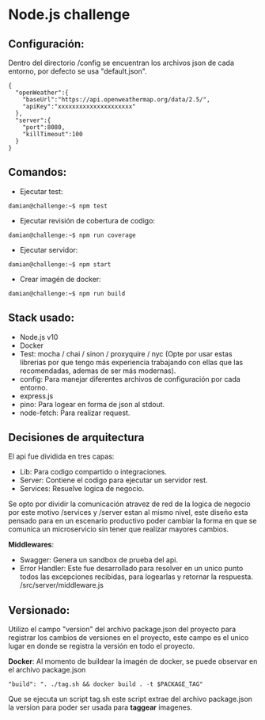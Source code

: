 # Node.js challenge

## **Configuración**:
Dentro del directorio /config se encuentran los archivos json de cada entorno, por defecto se usa "default.json".

```console
{
  "openWeather":{
    "baseUrl":"https://api.openweathermap.org/data/2.5/",
    "apiKey":"xxxxxxxxxxxxxxxxxxxxx"
  },
  "server":{
    "port":8080,
    "killTimeout":100
  }
}
```

## **Comandos**:

- Ejecutar test:
```console
damian@challenge:~$ npm test
```
- Ejecutar revisión de cobertura de codigo:
```console
damian@challenge:~$ npm run coverage
```
- Ejecutar servidor:
```console
damian@challenge:~$ npm start
```

- Crear imagén de docker:
```console
damian@challenge:~$ npm run build
```

## **Stack usado**:
- Node.js v10
- Docker
- Test: mocha / chai / sinon / proxyquire / nyc
  (Opte por usar estas librerias por que tengo más experiencia trabajando con ellas que las recomendadas, ademas de ser más modernas).
- config: Para manejar diferentes archivos de configuración por cada entorno.
- express.js
- pino: Para logear en forma de json al stdout.
- node-fetch: Para realizar request.

## **Decisiones de arquitectura**
El api fue dividida en tres capas:
- Lib: Para codigo compartido o integraciones.
- Server: Contiene el codigo para ejecutar un servidor rest.
- Services: Resuelve logica de negocio.

Se opto por dividir la comunicación atravez de red de la logica de negocio por este motivo /services y /server estan al mismo nivel, este diseño esta pensado para en un escenario productivo poder cambiar la forma en que se comunica un microservicio sin tener que realizar mayores cambios.

**Middlewares**:
- Swagger: Genera un sandbox de prueba del api.
- Error Handler: Este fue desarrollado para resolver en un unico punto todos las excepciones recibidas, para logearlas y retornar la respuesta. /src/server/middleware.js

## **Versionado**:
Utilizo el campo "version" del archivo package.json del proyecto para registrar los cambios de versiones en el proyecto, este campo es el unico lugar en donde se registra la versión en todo el proyecto.

**Docker**: Al momento de buildear la imagén de docker, se puede observar en el archivo package.json
```console
"build": ". ./tag.sh && docker build . -t $PACKAGE_TAG"
```
Que se ejecuta un script tag.sh este script extrae del archivo package.json la version para poder ser usada para **taggear** imagenes.
